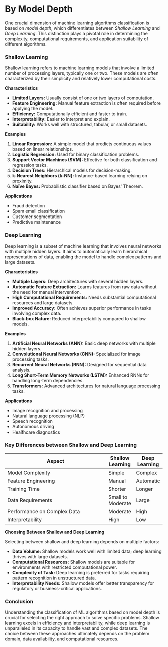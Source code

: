 # By Model Depth

One crucial dimension of machine learning algorithms classification is based on _model depth_, which differentiates between _Shallow Learning_ and _Deep Learning_. This distinction plays a pivotal role in determining the complexity, computational requirements, and application suitability of different algorithms.

### Shallow Learning

Shallow learning refers to machine learning models that involve a limited number of processing layers, typically one or two. These models are often characterized by their simplicity and relatively lower computational costs.

**Characteristics**

* **Limited Layers:** Usually consist of one or two layers of computation.
* **Feature Engineering:** Manual feature extraction is often required before applying the model.
* **Efficiency:** Computationally efficient and faster to train.
* **Interpretability:** Easier to interpret and explain.
* **Suitability:** Works well with structured, tabular, or small datasets.

**Examples**

1. **Linear Regression:** A simple model that predicts continuous values based on linear relationships.
2. **Logistic Regression:** Used for binary classification problems.
3. **Support Vector Machines (SVM):** Effective for both classification and regression tasks.
4. **Decision Trees:** Hierarchical models for decision-making.
5. **k-Nearest Neighbors (k-NN):** Instance-based learning relying on proximity.
6. **Naïve Bayes:** Probabilistic classifier based on Bayes' Theorem.

**Applications**

* Fraud detection
* Spam email classification
* Customer segmentation
* Predictive maintenance

### Deep Learning

Deep learning is a subset of machine learning that involves neural networks with multiple hidden layers. It aims to automatically learn hierarchical representations of data, enabling the model to handle complex patterns and large datasets.

**Characteristics**

* **Multiple Layers:** Deep architectures with several hidden layers.
* **Automatic Feature Extraction:** Learns features from raw data without the need for manual intervention.
* **High Computational Requirements:** Needs substantial computational resources and large datasets.
* **Improved Accuracy:** Often achieves superior performance in tasks involving complex data.
* **Black-box Nature:** Reduced interpretability compared to shallow models.

**Examples**

1. **Artificial Neural Networks (ANN):** Basic deep networks with multiple hidden layers.
2. **Convolutional Neural Networks (CNN):** Specialized for image processing tasks.
3. **Recurrent Neural Networks (RNN):** Designed for sequential data analysis.
4. **Long Short-Term Memory Networks (LSTM):** Enhanced RNNs for handling long-term dependencies.
5. **Transformers:** Advanced architectures for natural language processing tasks.

**Applications**

* Image recognition and processing
* Natural language processing (NLP)
* Speech recognition
* Autonomous driving
* Healthcare diagnostics

### Key Differences between Shallow and Deep Learning

<table><thead><tr><th width="318">Aspect</th><th>Shallow Learning</th><th>Deep Learning</th></tr></thead><tbody><tr><td>Model Complexity</td><td>Simple</td><td>Complex</td></tr><tr><td>Feature Engineering</td><td>Manual</td><td>Automatic</td></tr><tr><td>Training Time</td><td>Shorter</td><td>Longer</td></tr><tr><td>Data Requirements</td><td>Small to Moderate</td><td>Large</td></tr><tr><td>Performance on Complex Data</td><td>Moderate</td><td>High</td></tr><tr><td>Interpretability</td><td>High</td><td>Low</td></tr></tbody></table>

**Choosing Between Shallow and Deep Learning**

Selecting between shallow and deep learning depends on multiple factors:

* **Data Volume:** Shallow models work well with limited data; deep learning thrives with large datasets.
* **Computational Resources:** Shallow models are suitable for environments with restricted computational power.
* **Complexity of Task:** Deep learning is preferred for tasks requiring pattern recognition in unstructured data.
* **Interpretability Needs:** Shallow models offer better transparency for regulatory or business-critical applications.

### Conclusion

Understanding the classification of ML algorithms based on model depth is crucial for selecting the right approach to solve specific problems. Shallow learning excels in efficiency and interpretability, while deep learning is unparalleled in its capacity to handle vast and complex datasets. The choice between these approaches ultimately depends on the problem domain, data availability, and computational resources.
